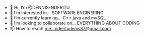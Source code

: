 - 👋 Hi, I’m @DENNIS-NDERITU
- 👀 I’m interested in... SOFTWARE ENGINERING
- 🌱 I’m currently learning... C++,java and mySQL
- 💞️ I’m looking to collaborate on... EVERYTHING ABOUT CODING
- 📫 How to reach me...nderitudenis87@gmail.com

<!---
DENNIS-NDERITU/DENNIS-NDERITU is a ✨ special ✨ repository because its `README.md` (this file) appears on your GitHub profile.
You can click the Preview link to take a look at your changes.
--->
